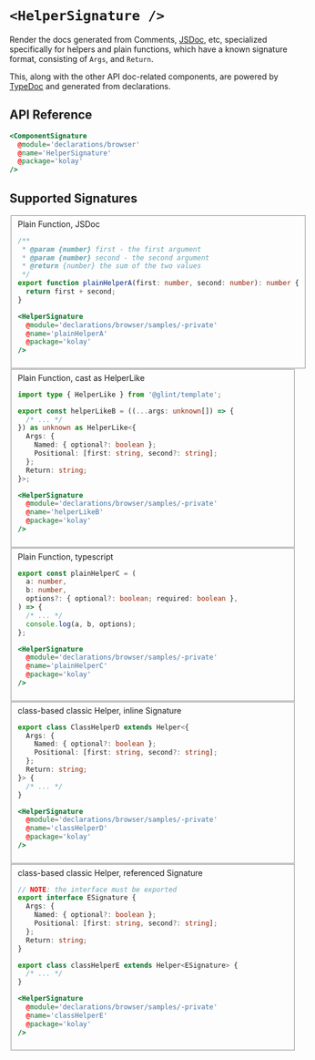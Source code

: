 # `<HelperSignature />`

Render the docs generated from Comments, [JSDoc](https://jsdoc.app/), etc, specialized specifically for helpers and plain functions, which have a known signature format, consisting of `Args`, and `Return`.

This, along with the other API doc-related components, are powered by [TypeDoc](https://typedoc.org/) and generated from declarations.

## API Reference

```hbs live no-shadow
<ComponentSignature
  @module='declarations/browser'
  @name='HelperSignature'
  @package='kolay'
/>
```

## Supported Signatures

<fieldset>
  <summary>Plain Function, JSDoc</summary>

```ts
/**
 * @param {number} first - the first argument
 * @param {number} second - the second argument
 * @return {number} the sum of the two values
 */
export function plainHelperA(first: number, second: number): number {
  return first + second;
}
```

```hbs live no-shadow preview below
<HelperSignature
  @module='declarations/browser/samples/-private'
  @name='plainHelperA'
  @package='kolay'
/>
```

</fieldset>

<fieldset>
  <summary>Plain Function, cast as HelperLike</summary>

```ts
import type { HelperLike } from '@glint/template';

export const helperLikeB = ((...args: unknown[]) => {
  /* ... */
}) as unknown as HelperLike<{
  Args: {
    Named: { optional?: boolean };
    Positional: [first: string, second?: string];
  };
  Return: string;
}>;
```

```hbs live no-shadow preview below
<HelperSignature
  @module='declarations/browser/samples/-private'
  @name='helperLikeB'
  @package='kolay'
/>
```

</fieldset>

<fieldset>
  <summary>Plain Function, typescript</summary>

```ts
export const plainHelperC = (
  a: number,
  b: number,
  options?: { optional?: boolean; required: boolean },
) => {
  /* ... */
  console.log(a, b, options);
};
```

```hbs live no-shadow preview below
<HelperSignature
  @module='declarations/browser/samples/-private'
  @name='plainHelperC'
  @package='kolay'
/>
```

</fieldset>

<fieldset>
  <summary>class-based classic Helper, inline Signature</summary>

```ts
export class ClassHelperD extends Helper<{
  Args: {
    Named: { optional?: boolean };
    Positional: [first: string, second?: string];
  };
  Return: string;
}> {
  /* ... */
}
```

```hbs live no-shadow
<HelperSignature
  @module='declarations/browser/samples/-private'
  @name='classHelperD'
  @package='kolay'
/>
```

</fieldset>

<fieldset>
  <summary>class-based classic Helper, referenced Signature</summary>

```ts
// NOTE: the interface must be exported
export interface ESignature {
  Args: {
    Named: { optional?: boolean };
    Positional: [first: string, second?: string];
  };
  Return: string;
}

export class classHelperE extends Helper<ESignature> {
  /* ... */
}
```

```hbs live no-shadow
<HelperSignature
  @module='declarations/browser/samples/-private'
  @name='classHelperE'
  @package='kolay'
/>
```

</fieldset>

